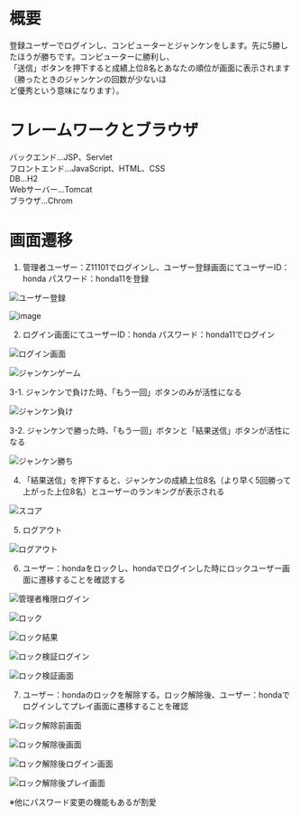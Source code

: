 # 概要
登録ユーザーでログインし、コンピューターとジャンケンをします。先に5勝したほうが勝ちです。コンピューターに勝利し、  
「送信」ボタンを押下すると成績上位8名とあなたの順位が画面に表示されます（勝ったときのジャンケンの回数が少ないほ  
ど優秀という意味になります）。  

# フレームワークとブラウザ  
バックエンド...JSP、Servlet  
フロントエンド...JavaScript、HTML、CSS  
DB...H2  
Webサーバー...Tomcat  
ブラウザ...Chrom  

# 画面遷移  
1. 管理者ユーザー：Z11101でログインし、ユーザー登録画面にてユーザーID：honda パスワード：honda11を登録

![ユーザー登録](https://user-images.githubusercontent.com/82762778/116816401-be3f4f00-ab9c-11eb-9048-24f5e03444c2.png)

![image](https://user-images.githubusercontent.com/82762778/116816527-3c035a80-ab9d-11eb-8248-0bc48d5d4c83.png)

2. ログイン画面にてユーザーID：honda パスワード：honda11でログイン

![ログイン画面](https://user-images.githubusercontent.com/82762778/116816793-66094c80-ab9e-11eb-8038-1bf00fdf280f.png)

![ジャンケンゲーム](https://user-images.githubusercontent.com/82762778/116816813-78838600-ab9e-11eb-92b1-c3bb24ec6a5f.png)

3-1. ジャンケンで負けた時、「もう一回」ボタンのみが活性になる

![ジャンケン負け](https://user-images.githubusercontent.com/82762778/116817025-7e2d9b80-ab9f-11eb-9ce1-94c79ee80fcd.png)

3-2. ジャンケンで勝った時、「もう一回」ボタンと「結果送信」ボタンが活性になる

![ジャンケン勝ち](https://user-images.githubusercontent.com/82762778/116817187-280d2800-aba0-11eb-9a73-7385706dcdc7.png)

4. 「結果送信」を押下すると、ジャンケンの成績上位8名（より早く5回勝って上がった上位8名）とユーザーのランキングが表示される

![スコア](https://user-images.githubusercontent.com/82762778/116817310-a79af700-aba0-11eb-9ddd-1ffe841b5d48.png)

5. ログアウト

![ログアウト](https://user-images.githubusercontent.com/82762778/116817353-e03ad080-aba0-11eb-8374-078bd37d438e.png)

6. ユーザー：hondaをロックし、hondaでログインした時にロックユーザー画面に遷移することを確認する

![管理者権限ログイン](https://user-images.githubusercontent.com/82762778/116817482-8ab2f380-aba1-11eb-9172-aad61fbe20e7.png)

![ロック](https://user-images.githubusercontent.com/82762778/116817531-bf26af80-aba1-11eb-93c0-99ab7fa0a070.png)

![ロック結果](https://user-images.githubusercontent.com/82762778/116817569-eed5b780-aba1-11eb-8bde-aedda3618258.png)

![ロック検証ログイン](https://user-images.githubusercontent.com/82762778/116817677-8509dd80-aba2-11eb-9fc9-f12510a7d70b.png)

![ロック検証画面](https://user-images.githubusercontent.com/82762778/116817725-c601f200-aba2-11eb-816e-8f2d22ae0646.png)

7. ユーザー：hondaのロックを解除する。ロック解除後、ユーザー：hondaでログインしてプレイ画面に遷移することを確認

![ロック解除前画面](https://user-images.githubusercontent.com/82762778/116817809-3446b480-aba3-11eb-9383-c8e52172cb3e.png)

![ロック解除後画面](https://user-images.githubusercontent.com/82762778/116817887-8b4c8980-aba3-11eb-8d9a-1627cd29188d.png)

![ロック解除後ログイン画面](https://user-images.githubusercontent.com/82762778/116817964-d6ff3300-aba3-11eb-921f-50f5661632d3.png)

![ロック解除後プレイ画面](https://user-images.githubusercontent.com/82762778/116818010-1af23800-aba4-11eb-8b97-cd72dcf34ac9.png)

※他にパスワード変更の機能もあるが割愛
